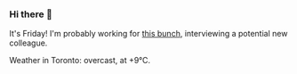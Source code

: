 ### Hi there :wave:

It's Friday! I'm probably working for [this bunch](https://github.com/kohofinancial), interviewing a potential new colleague.

Weather in Toronto: overcast, at +9°C.
